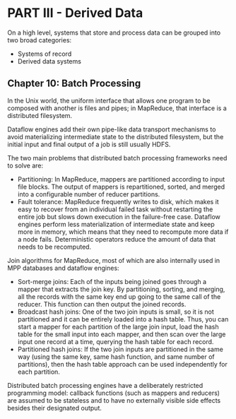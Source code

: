 # PART III - Derived Data

On a high level, systems that store and process data can be grouped into two broad categories:

- Systems of record
- Derived data systems

## Chapter 10: Batch Processing

In the Unix world, the uniform interface that allows one program to be composed with another is files and pipes; in
MapReduce, that interface is a distributed filesystem.

Dataflow engines add their own pipe-like data transport mechanisms to avoid materializing intermediate state to the
distributed filesystem, but the initial input and final output of a job is still usually HDFS.

The two main problems that distributed batch processing frameworks need to solve are:

- Partitioning: In MapReduce, mappers are partitioned according to input file blocks. The output of mappers is
  repartitioned, sorted, and merged into a configurable number of reducer partitions.
- Fault tolerance: MapReduce frequently writes to disk, which makes it easy to recover from an individual failed task
  without restarting the entire job but slows down execution in the failure-free case. Dataflow engines perform less
  materialization of intermediate state and keep more in memory, which means that they need to recompute more data if
  a node fails. Deterministic operators reduce the amount of data that needs to be recomputed.

Join algorithms for MapReduce, most of which are also internally used in MPP databases and dataflow engines:

- Sort-merge joins: Each of the inputs being joined goes through a mapper that extracts the join key. By partitioning,
  sorting, and merging, all the records with the same key end up going to the same call of the reducer. This function
  can then output the joined records.
- Broadcast hash joins: One of the two join inputs is small, so it is not partitioned and it can be entirely loaded
  into a hash table. Thus, you can start a mapper for each partition of the large join input, load the hash table for
  the small input into each mapper, and then scan over the large input one record at a time, querying the hash table for
  each record.
- Partitioned hash joins: If the two join inputs are partitioned in the same way (using the same key, same hash
  function, and same number of partitions), then the hash table approach can be used independently for each partition.

Distributed batch processing engines have a deliberately restricted programming model: callback functions (such as
mappers and reducers) are assumed to be stateless and to have no externally visible side effects besides their
designated output.

